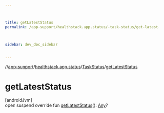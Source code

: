 ```yaml
---



title: getLatestStatus
permalink: /app-support/healthstack.app.status/-task-status/get-latest-status.html



sidebar: dev_doc_sidebar


---
```




//[app-support](/app-support.html)/[healthstack.app.status](../index.html)/[TaskStatus](index.html)/[getLatestStatus](get-latest-status.html)



# getLatestStatus



[androidJvm]\
open suspend override fun [getLatestStatus](get-latest-status.html)(): [Any](https://kotlinlang.org/api/latest/jvm/stdlib/kotlin/-any/index.html)?






